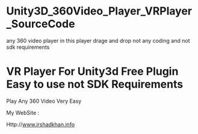 # Unity3D_360Video_Player_VRPlayer_SourceCode
any 360 video player in this player drage and drop not any coding and not sdk requirements 

# VR Player For Unity3d Free Plugin Easy to use not SDK Requirements 

Play Any 360 Video Very Easy 

My WebSite :

Http://www.irshadkhan.info






